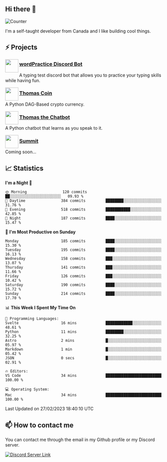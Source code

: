 <h2>Hi there 👋</h2>

![Counter](https://komarev.com/ghpvc/?username=principle105)

<p>I'm a self-taught developer from Canada and I like building cool things.</p>

<h2>⚡ Projects</h2>

<img align="left" src="https://i.imgur.com/BIzs17V.png" width="42" height="42" />
<h3><a target="_blank" href="http://wordpractice.principle.sh/">wordPractice Discord Bot</a></h3>
<p>A typing test discord bot that allows you to practice your typing skills while having fun.</p>

<img align="left" src="https://i.imgur.com/4FdQpgN.png" width="42" height="42" />
<h3><a href="https://github.com/principle105/thomas-coin">Thomas Coin</a></h3>
<p>A Python DAG-Based crypto currency.</p>

<img align="left" src="https://i.imgur.com/hA9YF2s.png" width="42" height="42" />
<h3><a href="https://github.com/principle105/thomasthechatbot">Thomas the Chatbot</a></h3>
<p>A Python chatbot that learns as you speak to it.</p>

<img align="left" src="https://i.imgur.com/Ly8Atho.png" width="42" height="42" />
<h3><a href="http://summit.sh/">Summit</a></h3>
<p>Coming soon...</p>

<h2>📈 Statistics</h2>

<!--START_SECTION:waka-->
**I'm a Night 🦉** 

```text
🌞 Morning                120 commits         ██░░░░░░░░░░░░░░░░░░░░░░░   09.93 % 
🌆 Daytime                384 commits         ████████░░░░░░░░░░░░░░░░░   31.76 % 
🌃 Evening                518 commits         ███████████░░░░░░░░░░░░░░   42.85 % 
🌙 Night                  187 commits         ████░░░░░░░░░░░░░░░░░░░░░   15.47 % 
```
📅 **I'm Most Productive on Sunday** 

```text
Monday                   185 commits         ████░░░░░░░░░░░░░░░░░░░░░   15.30 % 
Tuesday                  195 commits         ████░░░░░░░░░░░░░░░░░░░░░   16.13 % 
Wednesday                158 commits         ███░░░░░░░░░░░░░░░░░░░░░░   13.07 % 
Thursday                 141 commits         ███░░░░░░░░░░░░░░░░░░░░░░   11.66 % 
Friday                   126 commits         ███░░░░░░░░░░░░░░░░░░░░░░   10.42 % 
Saturday                 190 commits         ████░░░░░░░░░░░░░░░░░░░░░   15.72 % 
Sunday                   214 commits         ████░░░░░░░░░░░░░░░░░░░░░   17.70 % 
```


📊 **This Week I Spent My Time On** 

```text
💬 Programming Languages: 
Svelte                   16 mins             ████████████░░░░░░░░░░░░░   48.61 % 
Python                   11 mins             ████████░░░░░░░░░░░░░░░░░   32.25 % 
Astro                    2 mins              █░░░░░░░░░░░░░░░░░░░░░░░░   05.97 % 
Markdown                 1 min               █░░░░░░░░░░░░░░░░░░░░░░░░   05.42 % 
JSON                     0 secs              █░░░░░░░░░░░░░░░░░░░░░░░░   02.91 % 

🔥 Editors: 
VS Code                  34 mins             █████████████████████████   100.00 % 

💻 Operating System: 
Mac                      34 mins             █████████████████████████   100.00 % 
```


 Last Updated on 27/02/2023 18:40:10 UTC
<!--END_SECTION:waka-->

<h2>📫 How to contact me</h2>

You can contact me through the email in my Github profile or my Discord server.

[![Discord Server Link](https://dcbadge.vercel.app/api/server/DHnk46C)](https://discord.gg/DHnk46C)

